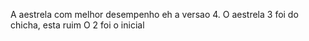 A aestrela com melhor desempenho eh a versao 4.
O aestrela 3 foi do chicha, esta ruim
O 2 foi o inicial